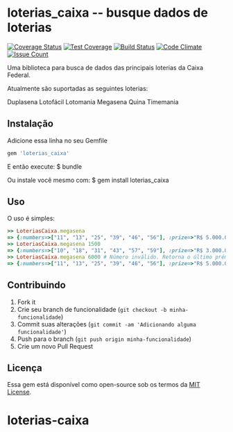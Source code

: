 # loterias_caixa  -- busque dados de loterias
[![Coverage Status](https://coveralls.io/repos/github/gioknx/loterias-caixa/badge.svg?branch=master)](https://coveralls.io/github/gioknx/loterias-caixa?branch=master)
[![Test Coverage](https://codeclimate.com/github/gioknx/loterias_caixa/badges/coverage.svg)](https://codeclimate.com/github/gioknx/loterias_caixa/coverage)
[![Build Status](https://travis-ci.org/gioknx/loterias-caixa.svg?branch=master)](https://travis-ci.org/gioknx/loterias-caixa)
[![Code Climate](https://codeclimate.com/github/gioknx/loterias_caixa/badges/gpa.svg)](https://codeclimate.com/github/gioknx/loterias_caixa)
[![Issue Count](https://codeclimate.com/github/gioknx/loterias_caixa/badges/issue_count.svg)](https://codeclimate.com/github/gioknx/loterias_caixa)

Uma biblioteca para busca de dados das principais loterias da Caixa Federal.

Atualmente são suportadas as seguintes loterias:

Duplasena
Lotofácil
Lotomania
Megasena
Quina
Timemania

## Instalação

Adicione essa linha no seu Gemfile

```ruby
gem 'loterias_caixa'
```

E então execute:
    $ bundle

Ou instale você mesmo com:
    $ gem install loterias_caixa

## Uso

O uso é simples:

```ruby
>> LoteriasCaixa.megasena
=> {:numbers=>["11", "13", "25", "39", "46", "56"], :prize=>"R$ 5.000.000,00", :contest_date=>"03/11/2016", :contest_number=>"1872", :is_last?=>true}
>> LoteriasCaixa.megasena 1500
=> {:numbers=>["10", "18", "31", "43", "57", "59"], :prize=>"R$ 3.000.000,00", :contest_date=>"05/06/2013", :contest_number=>"1500", :is_last?=>false}
>> LoteriasCaixa.megasena 6000 # Número inválido. Retorna o último prémio.
=> {:numbers=>["11", "13", "25", "39", "46", "56"], :prize=>"R$ 5.000.000,00", :contest_date=>"03/11/2016", :contest_number=>"1872", :is_last?=>true}
```

## Contribuindo

1. Fork it
2. Crie seu branch de funcionalidade (`git checkout -b minha-funcionalidade`)
3. Commit suas alterações (`git commit -am 'Adicionando alguma funcionalidade'`)
4. Push para o branch (`git push origin minha-funcionalidade`)
5. Crie um novo Pull Request

## Licença

Essa gem está disponível como open-source sob os termos da [MIT License](http://opensource.org/licenses/MIT).

# loterias-caixa
